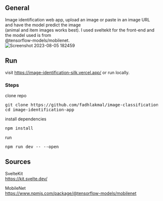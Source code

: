 ## General
Image identification web app, upload an image or paste in an image URL and have the model predict the image <br>(animal and item images works best). 
I used sveltekit for the front-end and the model used is from <br>@tensorflow-models/mobilenet.<br>
![Screenshot 2023-08-05 182459](https://github.com/fadhlakmal/image-classification-app/assets/120249194/36c40ef9-a2e2-4b94-883f-1175d05bff68)

## Run
visit https://image-identification-silk.vercel.app/
or run locally. <br>
### Steps
clone repo
<pre>
git clone https://github.com/fadhlakmal/image-classification-app.git
cd image-identification-app
</pre>
install dependencies
<pre>
npm install
</pre>
run
<pre>
npm run dev -- --open
</pre>
 
## Sources
SvelteKit <br>
https://kit.svelte.dev/

MobileNet <br>
https://www.npmjs.com/package/@tensorflow-models/mobilenet

